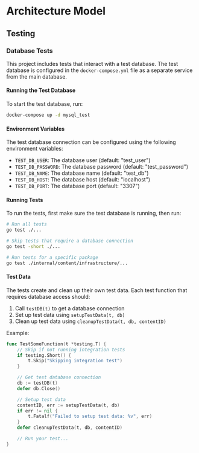 # Architecture Model

## Testing

### Database Tests

This project includes tests that interact with a test database. The test database is configured in the `docker-compose.yml` file as a separate service from the main database.

#### Running the Test Database

To start the test database, run:

```bash
docker-compose up -d mysql_test
```

#### Environment Variables

The test database connection can be configured using the following environment variables:

- `TEST_DB_USER`: The database user (default: "test_user")
- `TEST_DB_PASSWORD`: The database password (default: "test_password")
- `TEST_DB_NAME`: The database name (default: "test_db")
- `TEST_DB_HOST`: The database host (default: "localhost")
- `TEST_DB_PORT`: The database port (default: "3307")

#### Running Tests

To run the tests, first make sure the test database is running, then run:

```bash
# Run all tests
go test ./...

# Skip tests that require a database connection
go test -short ./...

# Run tests for a specific package
go test ./internal/content/infrastructure/...
```

#### Test Data

The tests create and clean up their own test data. Each test function that requires database access should:

1. Call `testDB(t)` to get a database connection
2. Set up test data using `setupTestData(t, db)`
3. Clean up test data using `cleanupTestData(t, db, contentID)`

Example:

```go
func TestSomeFunction(t *testing.T) {
    // Skip if not running integration tests
    if testing.Short() {
        t.Skip("Skipping integration test")
    }

    // Get test database connection
    db := testDB(t)
    defer db.Close()

    // Setup test data
    contentID, err := setupTestData(t, db)
    if err != nil {
        t.Fatalf("Failed to setup test data: %v", err)
    }
    defer cleanupTestData(t, db, contentID)

    // Run your test...
}
```